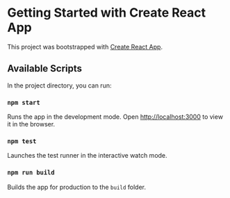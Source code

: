 # Getting Started with Create React App

This project was bootstrapped with [Create React App](https://github.com/facebook/create-react-app).

## Available Scripts

In the project directory, you can run:

### `npm start`

Runs the app in the development mode.
Open [http://localhost:3000](http://localhost:3000) to view it in the browser.


### `npm test`

Launches the test runner in the interactive watch mode.

### `npm run build`

Builds the app for production to the `build` folder.
